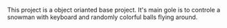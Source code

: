 This project is a object orianted base project. It's main gole is to controle a snowman with keyboard and randomly colorful balls flying around.
